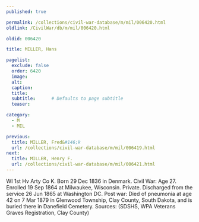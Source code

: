 ```yaml
---
published: true

permalink: /collections/civil-war-database/m/mil/006420.html
oldlink: /CivilWar/db/m/mil/006420.html

oldid: 006420

title: MILLER, Hans

pagelist:
  exclude: false
  order: 6420
  image: 
  alt:
  caption:
  title:
  subtitle:      # Defaults to page subtitle
  teaser:

category: 
  - M 
  - MIL

previous:
  title: MILLER, Fred&#146;k
  url: /collections/civil-war-database/m/mil/006419.html  
next:
  title: MILLER, Henry F.
  url: /collections/civil-war-database/m/mil/006421.html   
---
```

WI 1st Hv Arty Co K. Born 29 Dec 1836 in Denmark. Civil War: Age 27. Enrolled 19 Sep 1864 at Milwaukee, Wisconsin. Private. Discharged from the service 26 Jun 1865 at Washington DC. Post war: Died of pneumonia at age 42 on 7 Mar 1879 in Glenwood Township, Clay County, South Dakota, and is buried there in Danefield Cemetery. Sources: (SDSHS, WPA Veterans Graves Registration, Clay County)